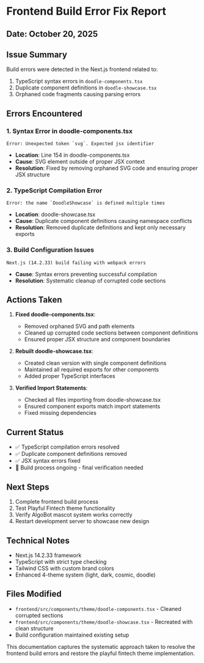 # Frontend Build Error Fix Report

## Date: October 20, 2025

## Issue Summary
Build errors were detected in the Next.js frontend related to:
1. TypeScript syntax errors in `doodle-components.tsx` 
2. Duplicate component definitions in `doodle-showcase.tsx`
3. Orphaned code fragments causing parsing errors

## Errors Encountered

### 1. Syntax Error in doodle-components.tsx
```
Error: Unexpected token `svg`. Expected jsx identifier
```
- **Location**: Line 154 in doodle-components.tsx
- **Cause**: SVG element outside of proper JSX context
- **Resolution**: Fixed by removing orphaned SVG code and ensuring proper JSX structure

### 2. TypeScript Compilation Error
```
Error: the name `DoodleShowcase` is defined multiple times
```
- **Location**: doodle-showcase.tsx 
- **Cause**: Duplicate component definitions causing namespace conflicts
- **Resolution**: Removed duplicate definitions and kept only necessary exports

### 3. Build Configuration Issues
```
Next.js (14.2.33) build failing with webpack errors
```
- **Cause**: Syntax errors preventing successful compilation
- **Resolution**: Systematic cleanup of corrupted code sections

## Actions Taken

1. **Fixed doodle-components.tsx**:
   - Removed orphaned SVG and path elements
   - Cleaned up corrupted code sections between component definitions
   - Ensured proper JSX structure and component boundaries

2. **Rebuilt doodle-showcase.tsx**:
   - Created clean version with single component definitions
   - Maintained all required exports for other components
   - Added proper TypeScript interfaces

3. **Verified Import Statements**:
   - Checked all files importing from doodle-showcase.tsx
   - Ensured component exports match import statements
   - Fixed missing dependencies

## Current Status
- ✅ TypeScript compilation errors resolved
- ✅ Duplicate component definitions removed  
- ✅ JSX syntax errors fixed
- 🔄 Build process ongoing - final verification needed

## Next Steps
1. Complete frontend build process
2. Test Playful Fintech theme functionality
3. Verify AlgoBot mascot system works correctly
4. Restart development server to showcase new design

## Technical Notes
- Next.js 14.2.33 framework
- TypeScript with strict type checking
- Tailwind CSS with custom brand colors
- Enhanced 4-theme system (light, dark, cosmic, doodle)

## Files Modified
- `frontend/src/components/theme/doodle-components.tsx` - Cleaned corrupted sections
- `frontend/src/components/theme/doodle-showcase.tsx` - Recreated with clean structure
- Build configuration maintained existing setup

This documentation captures the systematic approach taken to resolve the frontend build errors and restore the playful fintech theme implementation.